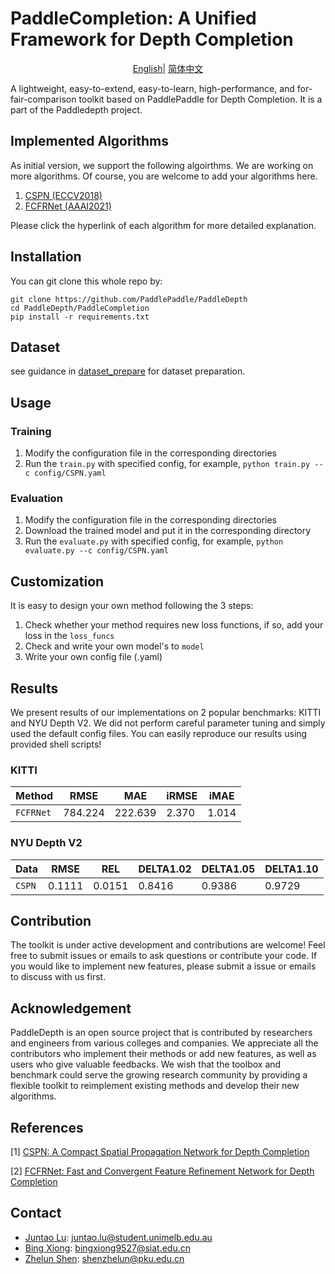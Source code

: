 # PaddleCompletion: A Unified Framework for Depth Completion

<div align="center">

[English](README.md)| [简体中文](README_zh-CN.md)

</div>
A lightweight, easy-to-extend, easy-to-learn, high-performance, and for-fair-comparison toolkit based 
on PaddlePaddle for Depth Completion. It is a part of the Paddledepth project.


## Implemented Algorithms

As initial version, we support the following algoirthms. We are working on more algorithms. Of course, you are welcome to add your algorithms here.

1. [CSPN (ECCV2018)](model_document/CSPN/README.md)
2. [FCFRNet (AAAI2021)](model_document/FCFRNet/README.md)

Please click the hyperlink of each algorithm for more detailed explanation.

## Installation

You can git clone this whole repo by:

```
git clone https://github.com/PaddlePaddle/PaddleDepth
cd PaddleDepth/PaddleCompletion
pip install -r requirements.txt
```

## Dataset 
see guidance in [dataset_prepare](data_prepare/data_prepare.md) for dataset preparation.

## Usage

### Training

1. Modify the configuration file in the corresponding directories
2. Run the `train.py` with specified config, for example, `python train.py --c config/CSPN.yaml`

### Evaluation

1. Modify the configuration file in the corresponding directories 
2. Download the trained model and put it in the corresponding directory
3. Run the `evaluate.py` with specified config, for example, `python evaluate.py --c config/CSPN.yaml`

## Customization

It is easy to design your own method following the 3 steps:

1. Check whether your method requires new loss functions, if so, add your loss in the `loss_funcs`
2. Check and write your own model's to `model`
3. Write your own config file (.yaml)

## Results

We present results of our implementations on 2 popular benchmarks: KITTI and NYU Depth V2. 
We did not perform careful parameter tuning and simply used the default config files. 
You can easily reproduce our results using provided shell scripts!


### KITTI

| Method    | RMSE    | MAE     | iRMSE | iMAE  |
|-----------| ------- | ------- | ----- | ----- |
| `FCFRNet` | 784.224 | 222.639 | 2.370 | 1.014 |


### NYU Depth V2
| Data    | RMSE   | REL    | DELTA1.02 | DELTA1.05 | DELTA1.10 |
|---------| ------ | ------ | --------- | --------- | --------- |
| `CSPN`  | 0.1111 | 0.0151 | 0.8416    | 0.9386    | 0.9729    |


## Contribution

The toolkit is under active development and contributions are welcome! 
Feel free to submit issues or emails to ask questions or contribute your code. 
If you would like to implement new features, please submit a issue or emails to discuss with us first.

## Acknowledgement
PaddleDepth is an open source project that is contributed by researchers and engineers 
from various colleges and companies. 
We appreciate all the contributors who implement their methods or add new features, 
as well as users who give valuable feedbacks. 
We wish that the toolbox and benchmark could serve the growing research community by 
providing a flexible toolkit to reimplement existing methods and develop their new algorithms.

## References
    
[1] [CSPN: A Compact Spatial Propagation Network for Depth Completion](https://openaccess.thecvf.com/content_ECCV_2018/html/Xinjing_Cheng_Depth_Estimation_via_ECCV_2018_paper.html)

[2] [FCFRNet: Fast and Convergent Feature Refinement Network for Depth Completion](https://doi.org/10.1609/aaai.v35i3.16311)

[comment]: <> (## Citation)

[comment]: <> (If you think this toolkit or the results are helpful to you and your research, please cite us!)

[comment]: <> (```)

[comment]: <> (@Misc{deepda,)

[comment]: <> (howpublished = {\url{https://github.com/jindongwang/transferlearning/tree/master/code/DeepDA}},   )

[comment]: <> (title = {DeepDA: Deep Domain Adaptation Toolkit},  )

[comment]: <> (author = {Wang, Jindong and Hou, Wenxin})

[comment]: <> (}  )

[comment]: <> (```)



## Contact

- [Juntao Lu](https://github.com/ralph0813): juntao.lu@student.unimelb.edu.au
- [Bing Xiong](https://github.com/imexb9584): bingxiong9527@siat.edu.cn
- [Zhelun Shen](https://github.com/gallenszl): shenzhelun@pku.edu.cn
